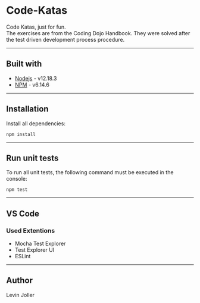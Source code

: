 # Code-Katas
Code Katas, just for fun.\
The exercises are from the Coding Dojo Handbook.
They were solved after the test driven development process procedure.
***

## Built with
* [Nodejs](https://nodejs.org/) - v12.18.3
* [NPM](https://www.npmjs.com/) - v6.14.6
***

## Installation
Install all dependencies:
```
npm install
```
***

## Run unit tests
To run all unit tests, the following command must be executed in the console:
```
npm test
```
***

## VS Code
### Used Extentions
* Mocha Test Explorer
* Test Explorer UI
* ESLint
***

## Author
Levin Joller
